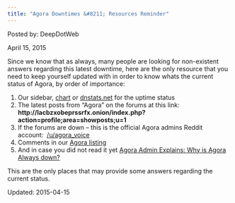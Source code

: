 ```yaml
---
title: "Agora Downtimes &#8211; Resources Reminder"
---
```


Posted by: DeepDotWeb 

<span>April 15, 2015</span>


<p>Since we know that as always, many people are looking for non-existent answers regarding this latest downtime, here are the only resource that you need to keep yourself updated with in order to know whats the current status of Agora, by order of importance:</p>
<ol>
<li>Our sidebar, <a href="https://gir.pub/deepdotweb/dark-net-market-comparison-chart/" target="_blank">chart</a> or <a href="https://dnstats.net/" target="_blank">dnstats.net</a> for the uptime status</li>
<li>The latest posts from &#8220;Agora&#8221; on the forums at this link: <strong>http://lacbzxobeprssrfx.onion/index.php?action=profile;area=showposts;u=1</strong></li>
<li>If the forums are down &#8211; this is the official Agora admins Reddit account:  <a href="https://www.reddit.com/user/agora_voice">/u/agora_voice</a></li>
<li>Comments in our <a href="#">Agora listing</a></li>
<li>And in case you did not read it yet <a title="Permalink to Agora Admin Explains: Why is Agora Always down?" href="/2014/09/01/agora-admin-explains-why-is-agora-always-down/">Agora Admin Explains: Why is Agora Always down?</a></li>
</ol>
<p>This are the only places that may provide some answers regarding the current status.</p>

Updated: 2015-04-15

